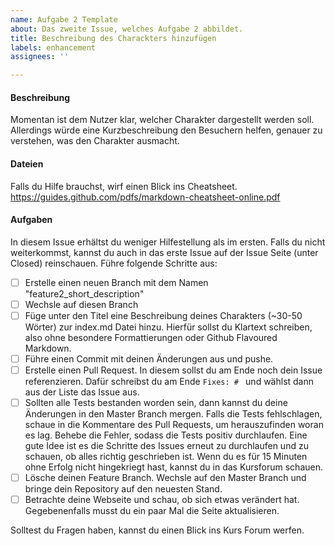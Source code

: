 ```yaml
---
name: Aufgabe 2 Template
about: Das zweite Issue, welches Aufgabe 2 abbildet.
title: Beschreibung des Charackters hinzufügen
labels: enhancement
assignees: ''

---
```


#### Beschreibung
Momentan ist dem Nutzer klar, welcher Charakter dargestellt werden soll. Allerdings würde eine Kurzbeschreibung den Besuchern helfen, genauer zu verstehen, was den Charakter ausmacht.

#### Dateien
Falls du Hilfe brauchst, wirf einen Blick ins Cheatsheet.
https://guides.github.com/pdfs/markdown-cheatsheet-online.pdf

#### Aufgaben
In diesem Issue erhältst du weniger Hilfestellung als im ersten. Falls du nicht weiterkommst, kannst du auch in das erste Issue auf der Issue Seite (unter Closed) reinschauen. Führe folgende Schritte aus:
- [ ] Erstelle einen neuen Branch mit dem Namen "feature2_short_description"
- [ ] Wechsle auf diesen Branch
- [ ] Füge unter den Titel eine Beschreibung deines Charakters (~30-50 Wörter) zur index.md Datei hinzu. Hierfür sollst du Klartext schreiben, also ohne besondere Formattierungen oder Github Flavoured Markdown.
- [ ] Führe einen Commit mit deinen Änderungen aus und pushe.
- [ ] Erstelle einen Pull Request. In diesem sollst du am Ende noch dein Issue referenzieren. Dafür schreibst du am Ende ```Fixes: # ``` und wählst dann aus der Liste das Issue aus.
- [ ] Sollten alle Tests bestanden worden sein, dann kannst du deine Änderungen in den Master Branch mergen. Falls die Tests fehlschlagen, schaue in die Kommentare des Pull Requests, um herauszufinden woran es lag. Behebe die Fehler, sodass die Tests positiv durchlaufen. Eine gute Idee ist es die Schritte des Issues erneut zu durchlaufen und zu schauen, ob alles richtig geschrieben ist. Wenn du es für 15 Minuten ohne Erfolg nicht hingekriegt hast, kannst du in das Kursforum schauen.
- [ ] Lösche deinen Feature Branch. Wechsle auf den Master Branch und bringe dein Repository auf den neuesten Stand.
- [ ] Betrachte deine Webseite und schau, ob sich etwas verändert hat. Gegebenenfalls musst du ein paar Mal die Seite aktualisieren.

Solltest du Fragen haben, kannst du einen Blick ins Kurs Forum werfen.
